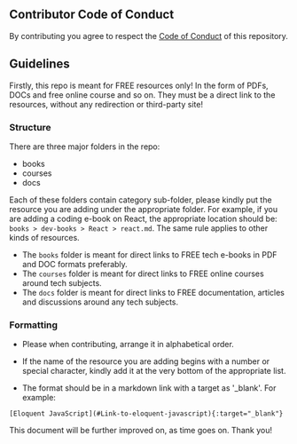 ## Contributor Code of Conduct

By contributing you agree to respect the [Code of Conduct](CODE_OF_CONDUCT.md) of this repository.

## Guidelines

Firstly, this repo is meant for FREE resources only! In the form of PDFs, DOCs and free online course and so on.
They must be a direct link to the resources, without any redirection or third-party site!

### Structure

There are three major folders in the repo:

- books
- courses
- docs

Each of these folders contain category sub-folder, please kindly put the resource you are adding under the appropriate folder. For example, if you are adding a coding e-book on React, the appropriate location should be: `books > dev-books > React > react.md`. The same rule applies to other kinds of resources.

- The `books` folder is meant for direct links to FREE tech e-books in PDF and DOC formats preferably.
- The `courses` folder is meant for direct links to FREE online courses around tech subjects.
- The `docs` folder is meant for direct links to FREE documentation, articles and discussions around any tech subjects.

### Formatting

- Please when contributing, arrange it in alphabetical order.

- If the name of the resource you are adding begins with a number or special character, kindly add it at the very bottom of the appropriate list.

- The format should be in a markdown link with a target as '\_blank'. For example:

```
[Eloquent JavaScript](#Link-to-eloquent-javascript){:target="_blank"}
```

This document will be further improved on, as time goes on.
Thank you!
